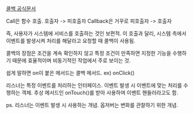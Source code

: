 [콜백 공식문서](https://kotlinlang.org/docs/async-programming.html#callbacks)

Call은 함수 호출. 호출자 -> 피호출자
Callback은 거꾸로 피호출자 -> 호출자

즉, 사용자가 시스템에 서비스를 호출하는 것인 보편적.
이 호출과 달리, 시스템 측에서 이벤트를 발생시켜 처리를 해달라고 요청할 때 콜백이 사용됨.

콜백의 장점은 조건을 계속 확인하지 않고 특정 조건이 만족하면 지정한 기능을 수행하기 때문에
효율적이며 비동기적인 작업에서 주로 보이는 것.

쉽게 말하면 on이 붙은 메서드는 콜백 메서드. 
ex) onClick()


리스너는 특정 이벤트를 처리하는 인터페이스.
이벤트 발생 시 이벤트에 맞는 처리를 수행하는 객체.
추상 메서드인 onTouch()를 받아 사용하며 이벤트 핸들러라고도 함.


ps. 리스너는 이벤트 발생 시 사용하는 개념. 옵저버는 변화를 관찰하기 위한 개념.

